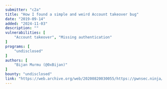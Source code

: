 ```yaml
---
submitter: "c2a"
title: "How I found a simple and weird Account takeover bug"
date: "2019-09-14"
added: "2024-11-03"
description: ""
vulnerabilities: [
    "Account takeover", "Missing authentication"
]
programs: [
    "undisclosed"
]
authors: [
    "Bijan Murmu (@0xBijan)"
]
bounty: "undisclosed"
link: "https://web.archive.org/web/20200820030055/https://pwnsec.ninja/2019/09/14/how-i-found-a-simple-and-weird-account-takeover-bug/"
---
```




